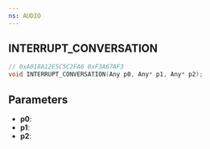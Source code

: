```yaml
---
ns: AUDIO
---
```

## INTERRUPT_CONVERSATION

```c
// 0xA018A12E5C5C2FA6 0xF3A67AF3
void INTERRUPT_CONVERSATION(Any p0, Any* p1, Any* p2);
```


## Parameters
* **p0**: 
* **p1**: 
* **p2**: 

